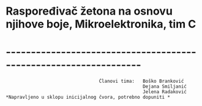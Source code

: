 # Raspoređivač žetona na osnovu njihove boje, Mikroelektronika, tim C
# ----------------------------------------------------------------- #
                                      Članovi tima:   Boško Branković
                                                      Dejana Smiljanić
                                                      Jelena Radaković
    *Napravljeno u sklopu inicijalnog čvora, potrebno dopuniti *
